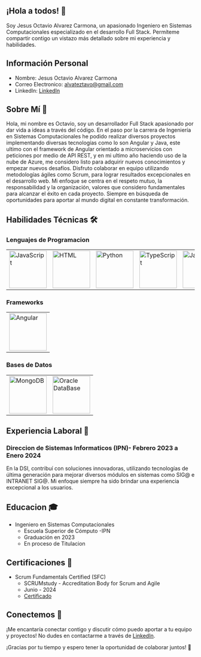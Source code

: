 ## ¡Hola a todos! 👋

Soy Jesus Octavio Alvarez Carmona, un apasionado Ingeniero en Sistemas Computacionales especializado en el desarrollo Full Stack. Permíteme compartir contigo un vistazo más detallado sobre mi experiencia y habilidades.

## Información Personal

- Nombre: Jesus Octavio Alvarez Carmona
- Correo Electronico: alvateztavo@gmail.com
- LinkedIn: [LinkedIn](www.linkedin.com/in/jesus-octavio-alvarez-carmona-358918300)

## Sobre Mí 🚀

Hola, mi nombre es Octavio, soy un desarrollador Full Stack apasionado por dar vida a ideas a través del código. En el paso por la carrera de Ingeniería en Sistemas Computacionales he podido realizar diversos proyectos implementando diversas tecnologías como lo son Angular y Java, este ultimo con el framework de Angular orientado a microservicios con peticiones por medio de API REST, y en mi ultimo año haciendo uso de la nube de Azure, me considero listo para adquirir nuevos conocimientos y empezar nuevos desafíos. Disfruto colaborar en equipo utilizando metodologías ágiles como Scrum, para lograr resultados excepcionales en el desarrollo web. Mi enfoque se centra en el respeto mutuo, la responsabilidad y la organización, valores que considero fundamentales para alcanzar el éxito en cada proyecto. Siempre en búsqueda de oportunidades para aportar al mundo digital en constante transformación.

## Habilidades Técnicas 🛠️

### Lenguajes de Programacion
<table>
  <tr>
    <td>
      <img src="https://encrypted-tbn0.gstatic.com/images?q=tbn:ANd9GcQQZJbhqxNeimCkKbolvoob4pdmMtdfsn8PqA&s" alt="JavaScript" width="100"/>
    </td>
    <td>
      <img src="https://cdn.pixabay.com/photo/2017/08/05/11/16/logo-2582748_1280.png" alt="HTML" width="100"/>
    </td>
    <td>
      <img src="https://encrypted-tbn0.gstatic.com/images?q=tbn:ANd9GcQYZqZkpMyiN2uSuT7GAf6JSkJ44YsZqoQHdw&s" alt="Python" width="100"/>
    </td>
    <td>
      <img src="https://upload.wikimedia.org/wikipedia/commons/thumb/4/4c/Typescript_logo_2020.svg/1200px-Typescript_logo_2020.svg.png" alt="TypeScript" width="100"/>
    </td>
    <td>
      <img src="https://cdn-icons-png.flaticon.com/512/226/226777.png" alt="Java" width="100"/>
    </td>
  </tr>
</table>

### Frameworks

<table>
  <tr>
    <td>
      <img src="https://miro.medium.com/v2/resize:fit:512/1*FKD2Uy_Q6r6AviZA2VD4RQ.png" alt="Angular" width="100"/>
    </td>
  </tr>
</table>

### Bases de Datos
<table>
  <tr>
    <td>
      <img src="https://miro.medium.com/v2/resize:fit:512/1*doAg1_fMQKWFoub-6gwUiQ.png" alt="MongoDB" width="100"/>
    </td>
    <td>
      <img src="https://fabriconsulting.com.mx/assets/images/d234566d9d-1-512x512.webp" alt="Oracle DataBase"width="100"/>
    </td>
  </tr>
</table>

## Experiencia Laboral 💼

### Direccion de Sistemas Informaticos (IPN)- Febrero 2023 a Enero 2024 

En la DSI, contribuí con soluciones innovadoras, utilizando tecnologías de última generación para mejorar diversos módulos en sistemas como SIG@ e INTRANET SIG@. Mi enfoque siempre ha sido brindar una experiencia excepcional a los usuarios.

## Educacion 🎓
- Ingeniero en Sistemas Computacionales
  - Escuela Superior de Cómputo -IPN
  - Graduación en 2023
  - En proceso de Titulacion

## Certificaciones 🌟
- Scrum Fundamentals Certified (SFC)
  - SCRUMstudy - Accreditation Body for Scrum and Agile
  - Junio - 2024
  - [Certificado](https://www.scrumstudy.com/certification/verify?type=SFC&number=1035227)

## Conectemos 🤝
¡Me encantaría conectar contigo y discutir cómo puedo aportar a tu equipo y proyectos! No dudes en contactarme a través de [LinkedIn](www.linkedin.com/in/jesus-octavio-alvarez-carmona-358918300).

¡Gracias por tu tiempo y espero tener la oportunidad de colaborar juntos! 🚀



